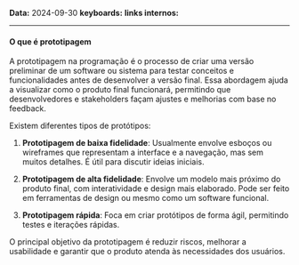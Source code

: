 
**Data:** 2024-09-30
**keyboards:** 
**links internos:** 
___

#### O que é prototipagem

A prototipagem na programação é o processo de criar uma versão preliminar de um software ou sistema para testar conceitos e funcionalidades antes de desenvolver a versão final. Essa abordagem ajuda a visualizar como o produto final funcionará, permitindo que desenvolvedores e stakeholders façam ajustes e melhorias com base no feedback.

Existem diferentes tipos de protótipos:

1. **Prototipagem de baixa fidelidade**: Usualmente envolve esboços ou wireframes que representam a interface e a navegação, mas sem muitos detalhes. É útil para discutir ideias iniciais.
    
2. **Prototipagem de alta fidelidade**: Envolve um modelo mais próximo do produto final, com interatividade e design mais elaborado. Pode ser feito em ferramentas de design ou mesmo como um software funcional.
    
3. **Prototipagem rápida**: Foca em criar protótipos de forma ágil, permitindo testes e iterações rápidas.
    

O principal objetivo da prototipagem é reduzir riscos, melhorar a usabilidade e garantir que o produto atenda às necessidades dos usuários.
